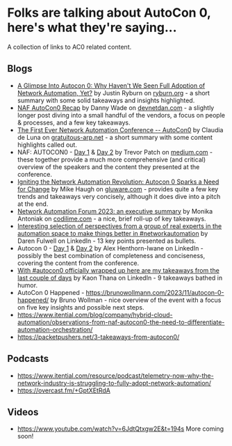 # Folks are talking about AutoCon 0, here's what they're saying...

A collection of links to AC0 related content.

## Blogs
-   [A Glimpse Into Autocon 0: Why Haven't We Seen Full Adoption of Network Automation, Yet?](https://a1e0.engage.squarespace-mail.com/r?m=6562645d25a7b919a97d1308&u=https%3A%2F%2Fryburn.org%2F2023%2F11%2F20%2Fa-glimpse-into-autocon-0-why-havent-we-seen-full-adoption-of-network-automation-yet%2F&w=649cad5ada79907a2572d1f1&c=b_656235da25a7b919a97568db&e=2023-11-26T21%3A17%3A43.533310Z&l=en-US&s=leAcbnuwZhNtNrL6ft2lEg1f1o8%3D) by Justin Ryburn on [ryburn.org](http://ryburn.org) - a short summary with some solid takeaways and insights highlighted.
-   [NAF AutoCon0 Recap](https://a1e0.engage.squarespace-mail.com/r?m=6562645d25a7b919a97d1308&u=https%3A%2F%2Fdevnetdan.com%2F2023%2F11%2F21%2Fnaf-autocon0-recap%2F&w=649cad5ada79907a2572d1f1&c=b_656235da25a7b919a97568db&e=2023-11-26T21%3A17%3A43.533310Z&l=en-US&s=2K5QWBfoBnNEJMCTNlRHiYZxUek%3D) by Danny Wade on [devnetdan.com](http://devnetdan.com) - a slightly longer post diving into a small handful of the vendors, a focus on people & processes, and a few key takeaways.
-   [The First Ever Network Automation Conference -- AutoCon0](https://a1e0.engage.squarespace-mail.com/r?m=6562645d25a7b919a97d1308&u=https%3A%2F%2Fgratuitous-arp.net%2Fthe-first-ever-network-automation-conference-autocon0%2F&w=649cad5ada79907a2572d1f1&c=b_656235da25a7b919a97568db&e=2023-11-26T21%3A17%3A43.533310Z&l=en-US&s=stnpMMtDqBaAs-jG6rtcatPhjeM%3D) by Claudia de Luna on [gratuitous-arp.net](http://gratuitous-arp.net) - a short summary with some content highlights called out.
-   NAF: AUTOCON0 - [Day 1](https://a1e0.engage.squarespace-mail.com/r?m=6562645d25a7b919a97d1308&u=https%3A%2F%2Fmedium.com%2F%40trevorpatch73%2Fday-1-naf-autocon0-966bcb6f7f3d&w=649cad5ada79907a2572d1f1&c=b_656235da25a7b919a97568db&e=2023-11-26T21%3A17%3A43.533310Z&l=en-US&s=Rp0khA8Q9kEuJua8QeDJZFDsrgE%3D) & [Day 2](https://a1e0.engage.squarespace-mail.com/r?m=6562645d25a7b919a97d1308&u=https%3A%2F%2Fmedium.com%2F%40trevorpatch73%2Fday-2-naf-autocon0-f8965019f6ae&w=649cad5ada79907a2572d1f1&c=b_656235da25a7b919a97568db&e=2023-11-26T21%3A17%3A43.533310Z&l=en-US&s=vQr0IX9IC_vsxBWwNqX62AtTR-Q%3D) by Trevor Patch on [medium.com](http://medium.com) - these together provide a much more comprehensive (and critical) overview of the speakers and the content they presented at the conference.
-   [Igniting the Network Automation Revolution: Autocon 0 Sparks a Need for Change](https://a1e0.engage.squarespace-mail.com/r?m=6562645d25a7b919a97d1308&u=https%3A%2F%2Fgluware.com%2Figniting-the-network-automation-revolution-autocon-0-sparks-a-need-for-change%2F&w=649cad5ada79907a2572d1f1&c=b_656235da25a7b919a97568db&e=2023-11-26T21%3A17%3A43.533310Z&l=en-US&s=xv8r8Ms6LTwVs7m6EAL2yIMPZbs%3D) by Mike Haugh on [gluware.com](http://gluware.com) - provides quite a few key trends and takeaways very concisely, although it does dive into a pitch at the end.
-   [Network Automation Forum 2023: an executive summary](https://a1e0.engage.squarespace-mail.com/r?m=6562645d25a7b919a97d1308&u=https%3A%2F%2Fcodilime.com%2Fnews%2Fnetwork-automation-forum-executive-summary%2F&w=649cad5ada79907a2572d1f1&c=b_656235da25a7b919a97568db&e=2023-11-26T21%3A17%3A43.533310Z&l=en-US&s=C-NazP65psajMm-rC2NnhDgiZXE%3D) by Monika Antoniak on [codilime.com](http://codilime.com) - a nice, brief roll-up of key takeaways.
-   [Interesting selection of perspectives from a group of real experts in the automation space to make things better in #networkautomation](https://a1e0.engage.squarespace-mail.com/r?m=6562645d25a7b919a97d1308&u=https%3A%2F%2Fwww.linkedin.com%2Fposts%2Fdaren-fulwell_networkautomation-activity-7130361605321547776-1QvB%2F&w=649cad5ada79907a2572d1f1&c=b_656235da25a7b919a97568db&e=2023-11-26T21%3A17%3A43.533310Z&l=en-US&s=FU8915fhXGl6rHd5VxVdhA7lzWk%3D) by Daren Fulwell on LinkedIn - 13 key points presented as bullets.
-   Autocon 0 - [Day 1](https://a1e0.engage.squarespace-mail.com/r?m=6562645d25a7b919a97d1308&u=https%3A%2F%2Fwww.linkedin.com%2Fposts%2Falexhenthorniwane_autocon-0-day-1-was-filled-with-great-talks-activity-7130217992096796672-Qerh%2F&w=649cad5ada79907a2572d1f1&c=b_656235da25a7b919a97568db&e=2023-11-26T21%3A17%3A43.533310Z&l=en-US&s=5WMHfnQZnLrk-YDe52g877xxPPc%3D) & [Day 2](https://a1e0.engage.squarespace-mail.com/r?m=6562645d25a7b919a97d1308&u=https%3A%2F%2Fwww.linkedin.com%2Ffeed%2Fupdate%2Furn%3Ali%3Aactivity%3A7130717261962608640%2F&w=649cad5ada79907a2572d1f1&c=b_656235da25a7b919a97568db&e=2023-11-26T21%3A17%3A43.533310Z&l=en-US&s=WKgOzTEMR7yBaOeWfqibto8BSNE%3D) by Alex Henthorn-Iwane on LinkedIn - possibly the best combination of completeness and conciseness, covering the content from the conference.
-   [With #autocon0 officially wrapped up here are my takeaways from the last couple of days](https://a1e0.engage.squarespace-mail.com/r?m=6562645d25a7b919a97d1308&u=https%3A%2F%2Fwww.linkedin.com%2Ffeed%2Fupdate%2Furn%3Ali%3Aactivity%3A7130435725954551808%3FupdateEntityUrn%3Durn%253Ali%253Afs_feedUpdate%253A%2528V2%252Curn%253Ali%253Aactivity%253A7130435725954551808%2529&w=649cad5ada79907a2572d1f1&c=b_656235da25a7b919a97568db&e=2023-11-26T21%3A17%3A43.533310Z&l=en-US&s=T_MWr2uKE2qmLsqa9JleJW0z_CA%3D) by Kaon Thana on LinkedIn - 9 takeaways bathed in humor.
-   AutoCon 0 Happened - https://brunowollmann.com/2023/11/autocon-0-happened/ by Bruno Wollman - nice overview of the event with a focus on five key insights and possible next steps.
-   https://www.itential.com/blog/company/hybrid-cloud-automation/observations-from-naf-autocon0-the-need-to-differentiate-automation-orchestration/ 
-   https://packetpushers.net/3-takeaways-from-autocon0/ 

## Podcasts
-   https://www.itential.com/resource/podcast/telemetry-now-why-the-network-industry-is-struggling-to-fully-adopt-network-automation/ 
-   https://overcast.fm/+GptXEtRdA 

## Videos
-   https://www.youtube.com/watch?v=6JdtQtxgw2E&t=194s More coming soon!
